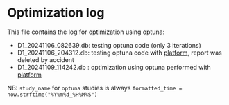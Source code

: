 # Optimization log 

This file contains the log for optimization using optuna:
* D1_20241106_082639.db: testing optuna code (only 3 iterations)
* D1_20241106_204312.db: testing optuna code with [platform](https://github.com/ElStabilini/qw11q_calibration/blob/main/runcard_cal/recalD1_061124/firsttry/classification/new_platform/parameters.json), report was deleted by accident
* D1_20241109_114242.db : optimization using optuna performed with [platform](https://github.com/ElStabilini/qw11q_calibration/blob/main/runcard_cal/ft_091124/classification/new_platform/parameters.json)

NB: `study_name` for `optuna` studies is always `formatted_time = now.strftime("%Y%m%d_%H%M%S")`
